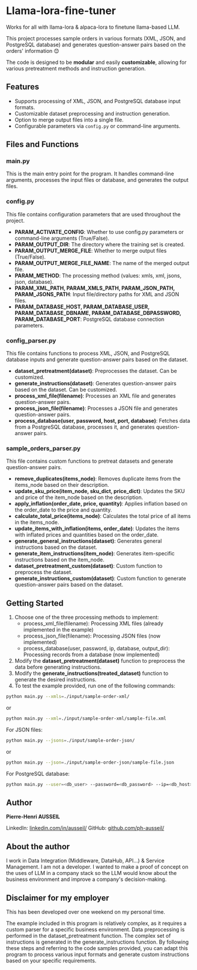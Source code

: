 # Llama-lora-fine-tuner

Works for all with llama-lora & alpaca-lora to finetune llama-based LLM.

This project processes sample orders in various formats (XML, JSON, and PostgreSQL database) and generates question-answer pairs based on the orders' information 😊

The code is designed to be **modular** and easily **customizable**, allowing for various pretreatment methods and instruction generation.

## Features

- Supports processing of XML, JSON, and PostgreSQL database input formats.
- Customizable dataset preprocessing and instruction generation.
- Option to merge output files into a single file.
- Configurable parameters via `config.py` or command-line arguments.

## Files and Functions

### main.py
This is the main entry point for the program. It handles command-line arguments, processes the input files or database, and generates the output files.

### config.py
This file contains configuration parameters that are used throughout the project.
- **PARAM_ACTIVATE_CONFIG**: Whether to use config.py parameters or command-line arguments (True/False).
- **PARAM_OUTPUT_DIR**: The directory where the training set is created.
- **PARAM_OUTPUT_MERGE_FILE**: Whether to merge output files (True/False).
- **PARAM_OUTPUT_MERGE_FILE_NAME**: The name of the merged output file.
- **PARAM_METHOD**: The processing method (values: xmls, xml, jsons, json, database).
- **PARAM_XML_PATH, PARAM_XMLS_PATH, PARAM_JSON_PATH, PARAM_JSONS_PATH**: Input file/directory paths for XML and JSON files.
- **PARAM_DATABASE_HOST, PARAM_DATABASE_USER, PARAM_DATABASE_DBNAME, PARAM_DATABASE_DBPASSWORD, PARAM_DATABASE_PORT**: PostgreSQL database connection parameters.

### config_parser.py
This file contains functions to process XML, JSON, and PostgreSQL database inputs and generate question-answer pairs based on the dataset.
- **dataset_pretreatment(dataset)**: Preprocesses the dataset. Can be customized.
- **generate_instructions(dataset)**: Generates question-answer pairs based on the dataset. Can be customized.
- **process_xml_file(filename)**: Processes an XML file and generates question-answer pairs.
- **process_json_file(filename)**: Processes a JSON file and generates question-answer pairs.
- **process_database(user, password, host, port, database)**: Fetches data from a PostgreSQL database, processes it, and generates question-answer pairs.

### sample_orders_parser.py
This file contains custom functions to pretreat datasets and generate question-answer pairs.
- **remove_duplicates(items_node)**: Removes duplicate items from the items_node based on their description.
- **update_sku_price(item_node, sku_dict, price_dict)**: Updates the SKU and price of the item_node based on the description.
- **apply_inflation(order_date, price, quantity)**: Applies inflation based on the order_date to the price and quantity.
- **calculate_total_price(items_node)**: Calculates the total price of all items in the items_node.
- **update_items_with_inflation(items, order_date)**: Updates the items with inflated prices and quantities based on the order_date.
- **generate_general_instructions(dataset)**: Generates general instructions based on the dataset.
- **generate_item_instructions(item_node)**: Generates item-specific instructions based on the item_node.
- **dataset_pretreatment_custom(dataset)**: Custom function to preprocess the dataset.
- **generate_instructions_custom(dataset)**: Custom function to generate question-answer pairs based on the dataset.

## Getting Started

1. Choose one of the three processing methods to implement:
   - process_xml_file(filename): Processing XML files (already implemented in the example)
   - process_json_file(filename): Processing JSON files (now implemented)
   - process_database(user, password, ip, database, output_dir): Processing records from a database (now implemented)
2. Modify the **dataset_pretreatment(dataset)** function to preprocess the data before generating instructions.
3. Modify the **generate_instructions(treated_dataset)** function to generate the desired instructions.
4. To test the example provided, run one of the following commands:

```sh
python main.py --xmls=./input/sample-order-xml/
```
or
```sh
python main.py --xml=./input/sample-order-xml/sample-file.xml
```
For JSON files:
```sh
python main.py --jsons=./input/sample-order-json/
```
or
```sh
python main.py --json=./input/sample-order-json/sample-file.json
```
For PostgreSQL database:
```sh
python main.py --user=<db_user> --password=<db_password> --ip=<db_host> --database=<db_name>
```

## Author

**Pierre-Henri AUSSEIL**

LinkedIn: [linkedin.com/in/ausseil/](https://linkedin.com/in/ausseil/)
GitHub: [github.com/ph-ausseil/](https://github.com/ph-ausseil/)

## About the author

I work in Data Integration (Middleware, DataHub, API...) & Service Management. I am not a developer. I wanted to make a proof of concept on the uses of LLM in a company stack so the LLM would know about the business environment and improve a company's decision-making.

## Disclaimer for my employer

This has been developed over one weekend on my personal time.

The example included in this program is relatively complex, as it requires a custom parser for a specific business environment. Data preprocessing is performed in the dataset_pretreatment function. The complex set of instructions is generated in the generate_instructions function. By following these steps and referring to the code samples provided, you can adapt this program to process various input formats and generate custom instructions based on your specific requirements.

